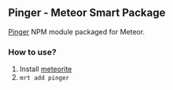## Pinger - Meteor Smart Package

[Pinger](https://npmjs.org/package/pinger) NPM module packaged for Meteor.

### How to use?

1. Install [meteorite](https://github.com/oortcloud/meteorite)
2. `mrt add pinger`